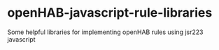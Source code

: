 # openHAB-javascript-rule-libraries
Some helpful libraries for implementing openHAB rules using jsr223 javascript
